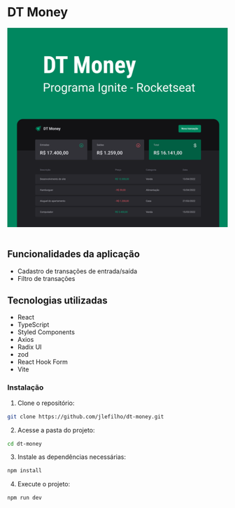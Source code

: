 # DT Money

<img src="./example.png" /> <br/> <br/>

## Funcionalidades da aplicação
- Cadastro de transações de entrada/saída
- Filtro de transações

## Tecnologias utilizadas
- React
- TypeScript
- Styled Components
- Axios
- Radix UI
- zod
- React Hook Form
- Vite

### Instalação
1. Clone o repositório:

```bash
git clone https://github.com/jlefilho/dt-money.git
```

2. Acesse a pasta do projeto:

```bash
cd dt-money
```

3. Instale as dependências necessárias:

```bash
npm install
```

4. Execute o projeto:

```bash
npm run dev
```
